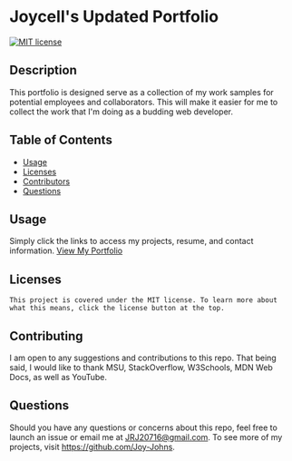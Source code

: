 # Joycell's Updated Portfolio

  [![MIT license](https://img.shields.io/badge/License-MIT-blue.svg)](https://mit-license.org/)

  ## Description
  This portfolio is designed serve as a collection of my work samples for potential employees and collaborators. This will make it easier for me to collect the work that I'm doing as a budding web developer. 


  ## Table of Contents
  * [Usage](#usage)
  * [Licenses](#licenses)
  * [Contributors](#contributors)
  * [Questions](#questions)
  

  ## Usage
  Simply click the links to access my projects, resume, and contact information. [View My Portfolio](https://joycell-text-editor.herokuapp.com/)

  ## Licenses
    This project is covered under the MIT license. To learn more about what this means, click the license button at the top.

  ## Contributing
  I am open to any suggestions and contributions to this repo. That being said, I would like to thank MSU, StackOverflow, W3Schools, MDN Web Docs, as well as YouTube.


  ## Questions
  Should you have any questions or concerns about this repo, feel free to launch an issue or email me at 
  JRJ20716@gmail.com. To see more of my projects, visit https://github.com/Joy-Johns. 
